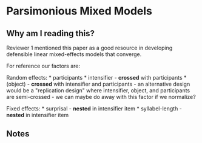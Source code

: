 # Parsimonious Mixed Models

## Why am I reading this?

Reviewer 1 mentioned this paper as a good resource in developing defensible linear mixed-effects models that converge.

For reference our factors are:

Random effects:
	* participants
	* intensifier
		- **crossed** with participants
	* (object)
		- **crossed** with intensifier and participants
		- an alternative design would be a "replication design" where intensifier, object, and participants are semi-crossed
		- we can maybe do away with this factor if we normalize?

Fixed effects:
	* surprisal
		- **nested** in intensifier item
	* syllabel-length
		- **nested** in intensifier item

## Notes

